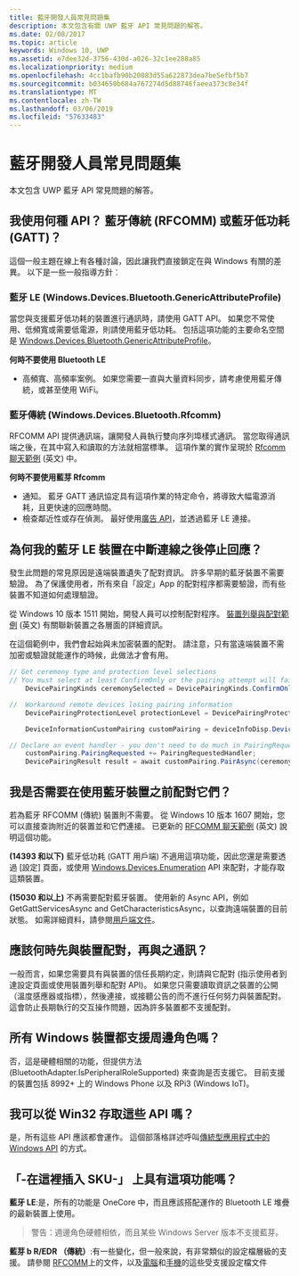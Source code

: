 ```yaml
---
title: 藍牙開發人員常見問題集
description: 本文包含有關 UWP 藍牙 API 常見問題的解答。
ms.date: 02/08/2017
ms.topic: article
keywords: Windows 10, UWP
ms.assetid: e7dee32d-3756-430d-a026-32c1ee288a85
ms.localizationpriority: medium
ms.openlocfilehash: 4cc1bafb90b20083d55a622873dea7be5efbf5b7
ms.sourcegitcommit: b034650b684a767274d5d88746faeea373c8e34f
ms.translationtype: MT
ms.contentlocale: zh-TW
ms.lasthandoff: 03/06/2019
ms.locfileid: "57633483"
---
```

# <a name="bluetooth-developer-faq"></a>藍牙開發人員常見問題集

本文包含 UWP 藍牙 API 常見問題的解答。

## <a name="what-apis-do-i-use-bluetooth-classic-rfcomm-or-bluetooth-low-energy-gatt"></a>我使用何種 API？ 藍牙傳統 (RFCOMM) 或藍牙低功耗 (GATT)？
這個一般主題在線上有各種討論，因此讓我們直接鎖定在與 Windows 有關的差異。 以下是一些一般指導方針︰

### <a name="bluetooth-le-windowsdevicesbluetoothgenericattributeprofile"></a>藍牙 LE (Windows.Devices.Bluetooth.GenericAttributeProfile)

當您與支援藍牙低功耗的裝置進行通訊時，請使用 GATT API。 如果您不常使用、低頻寬或需要低電源，則請使用藍牙低功耗。 包括這項功能的主要命名空間是 [Windows.Devices.Bluetooth.GenericAttributeProfile](https://docs.microsoft.com/en-us/uwp/api/Windows.Devices.Bluetooth.GenericAttributeProfile)。 

**何時不要使用 Bluetooth LE**
- 高頻寬、高頻率案例。 如果您需要一直與大量資料同步，請考慮使用藍牙傳統，或甚至使用 WiFi。 

### <a name="bluetooth-classic-windowsdevicesbluetoothrfcomm"></a>藍牙傳統 (Windows.Devices.Bluetooth.Rfcomm)

RFCOMM API 提供通訊端，讓開發人員執行雙向序列埠樣式通訊。 當您取得通訊端之後，在其中寫入和讀取的方法就相當標準。 這項作業的實作呈現於 [Rfcomm 聊天範例](https://github.com/Microsoft/Windows-universal-samples/tree/dev/Samples/BluetoothRfcommChat) (英文) 中。 

**何時不要使用藍芽 Rfcomm** 
- 通知。 藍牙 GATT 通訊協定具有這項作業的特定命令，將導致大幅電源消耗，且更快速的回應時間。 
- 檢查鄰近性或存在偵測。 最好使用[廣告 API](https://docs.microsoft.com/en-us/uwp/api/windows.devices.bluetooth.advertisement)，並透過藍牙 LE 連接。 


## <a name="why-does-my-bluetooth-le-device-stop-responding-after-a-disconnect"></a>為何我的藍牙 LE 裝置在中斷連線之後停止回應？

發生此問題的常見原因是遠端裝置遺失了配對資訊。 許多早期的藍牙裝置不需要驗證。 為了保護使用者，所有來自「設定」App 的配對程序都需要驗證，而有些裝置不知道如何處理驗證。 

從 Windows 10 版本 1511 開始，開發人員可以控制配對程序。 [裝置列舉與配對範例](https://github.com/Microsoft/Windows-universal-samples/tree/master/Samples/DeviceEnumerationAndPairing) (英文) 有關聯新裝置之各層面的詳細資訊。

在這個範例中，我們會起始與未加密裝置的配對。 請注意，只有當遠端裝置不需加密或驗證就能運作的時候，此做法才會有用。

```csharp
// Get ceremony type and protection level selections
// You must select at least ConfirmOnly or the pairing attempt will fail
    DevicePairingKinds ceremonySelected = DevicePairingKinds.ConfirmOnly;

//  Workaround remote devices losing pairing information
    DevicePairingProtectionLevel protectionLevel = DevicePairingProtectionLevel.None

    DeviceInformationCustomPairing customPairing = deviceInfoDisp.DeviceInformation.Pairing.Custom;

// Declare an event handler - you don't need to do much in PairingRequestedHandler since the ceremony is "None"
    customPairing.PairingRequested += PairingRequestedHandler;
    DevicePairingResult result = await customPairing.PairAsync(ceremonySelected, protectionLevel);
```

## <a name="do-i-have-to-pair-bluetooth-devices-before-using-them"></a>我是否需要在使用藍牙裝置之前配對它們？

若為藍牙 RFCOMM (傳統) 裝置則不需要。 從 Windows 10 版本 1607 開始，您可以直接查詢附近的裝置並和它們連接。 已更新的 [RFCOMM 聊天範例](https://github.com/Microsoft/Windows-universal-samples/tree/dev/Samples/BluetoothRfcommChat) (英文) 說明這個功能。 

**(14393 和以下)** 藍牙低功耗 (GATT 用戶端) 不適用這項功能，因此您還是需要透過 [設定] 頁面，或使用 [Windows.Devices.Enumeration](https://msdn.microsoft.com/en-us/library/windows/apps/windows.devices.enumeration.aspx) API 來配對，才能存取這類裝置。

**(15030 和以上)** 不再需要配對藍牙裝置。 使用新的 Async API，例如 GetGattServicesAsync and GetCharacteristicsAsync，以查詢遠端裝置的目前狀態。 如需詳細資料，請參閱[用戶端文件](gatt-client.md)。 

## <a name="when-should-i-pair-with-a-device-before-communicating-with-it"></a>應該何時先與裝置配對，再與之通訊？
一般而言，如果您需要具有與裝置的信任長期約定，則請與它配對 (指示使用者到達設定頁面或使用裝置列舉和配對 API)。 如果您只需要讀取資訊之裝置的公開 （溫度感應器或指標），然後連接，或接聽公告的而不進行任何努力與裝置配對。 這會防止長期執行的交互操作問題，因為許多裝置都不支援配對。 

## <a name="do-all-windows-devices-support-peripheral-role"></a>所有 Windows 裝置都支援周邊角色嗎？

否，這是硬體相關的功能，但提供方法 (BluetoothAdapter.IsPeripheralRoleSupported) 來查詢是否支援它。  目前支援的裝置包括 8992+ 上的 Windows Phone 以及 RPi3 (Windows IoT)。 

## <a name="can-i-access-these-apis-from-win32"></a>我可以從 Win32 存取這些 API 嗎？

是，所有這些 API 應該都會運作。 這個部落格詳述呼叫[傳統型應用程式中的 Windows API](https://blogs.windows.com/buildingapps/2017/01/25/calling-windows-10-apis-desktop-application/) 的方式。 
## <a name="is-this-functionality-supposed-to-exist-on--insert-sku-here-"></a>「-在這裡插入 SKU-」 上具有這項功能嗎？

**藍牙 LE**:是，所有的功能是 OneCore 中，而且應該搭配運作的 Bluetooth LE 堆疊的最新裝置上使用。 
> 警告：週邊角色硬體相依，而且某些 Windows Server 版本不支援藍芽。 

**藍芽 b R/EDR （傳統）**:有一些變化，但一般來說，有非常類似的設定檔層級的支援。 請參閱 [RFCOMM](send-or-receive-files-with-rfcomm.md)上的文件，以及[電腦](https://support.microsoft.com/en-us/help/10568/windows-10-supported-bluetooth-profiles)和[手機](https://support.microsoft.com/en-us/help/10569/windows-10-mobile-supported-bluetooth-profiles)的這些受支援設定檔文件

